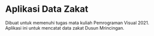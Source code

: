 # Aplikasi Data Zakat

Dibuat untuk memenuhi tugas mata kuliah Pemrograman Visual 2021.
Aplikasi ini untuk mencatat data zakat Dusun Mrincingan.
